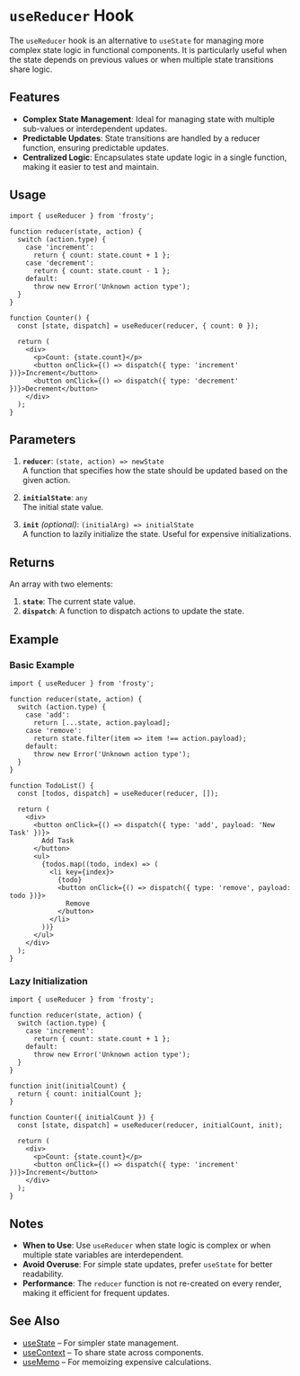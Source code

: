 # `useReducer` Hook

The `useReducer` hook is an alternative to `useState` for managing more complex state logic in functional components. It is particularly useful when the state depends on previous values or when multiple state transitions share logic.

## Features

- **Complex State Management**: Ideal for managing state with multiple sub-values or interdependent updates.
- **Predictable Updates**: State transitions are handled by a reducer function, ensuring predictable updates.
- **Centralized Logic**: Encapsulates state update logic in a single function, making it easier to test and maintain.

## Usage

```tsx
import { useReducer } from 'frosty';

function reducer(state, action) {
  switch (action.type) {
    case 'increment':
      return { count: state.count + 1 };
    case 'decrement':
      return { count: state.count - 1 };
    default:
      throw new Error('Unknown action type');
  }
}

function Counter() {
  const [state, dispatch] = useReducer(reducer, { count: 0 });

  return (
    <div>
      <p>Count: {state.count}</p>
      <button onClick={() => dispatch({ type: 'increment' })}>Increment</button>
      <button onClick={() => dispatch({ type: 'decrement' })}>Decrement</button>
    </div>
  );
}
```

## Parameters

1. **`reducer`**: `(state, action) => newState`  
   A function that specifies how the state should be updated based on the given action.

2. **`initialState`**: `any`  
   The initial state value.

3. **`init`** _(optional)_: `(initialArg) => initialState`  
   A function to lazily initialize the state. Useful for expensive initializations.

## Returns

An array with two elements:

1. **`state`**: The current state value.
2. **`dispatch`**: A function to dispatch actions to update the state.

## Example

### Basic Example

```tsx
import { useReducer } from 'frosty';

function reducer(state, action) {
  switch (action.type) {
    case 'add':
      return [...state, action.payload];
    case 'remove':
      return state.filter(item => item !== action.payload);
    default:
      throw new Error('Unknown action type');
  }
}

function TodoList() {
  const [todos, dispatch] = useReducer(reducer, []);

  return (
    <div>
      <button onClick={() => dispatch({ type: 'add', payload: 'New Task' })}>
        Add Task
      </button>
      <ul>
        {todos.map((todo, index) => (
          <li key={index}>
            {todo}
            <button onClick={() => dispatch({ type: 'remove', payload: todo })}>
              Remove
            </button>
          </li>
        ))}
      </ul>
    </div>
  );
}
```

### Lazy Initialization

```tsx
import { useReducer } from 'frosty';

function reducer(state, action) {
  switch (action.type) {
    case 'increment':
      return { count: state.count + 1 };
    default:
      throw new Error('Unknown action type');
  }
}

function init(initialCount) {
  return { count: initialCount };
}

function Counter({ initialCount }) {
  const [state, dispatch] = useReducer(reducer, initialCount, init);

  return (
    <div>
      <p>Count: {state.count}</p>
      <button onClick={() => dispatch({ type: 'increment' })}>Increment</button>
    </div>
  );
}
```

## Notes

- **When to Use**: Use `useReducer` when state logic is complex or when multiple state variables are interdependent.
- **Avoid Overuse**: For simple state updates, prefer `useState` for better readability.
- **Performance**: The `reducer` function is not re-created on every render, making it efficient for frequent updates.

## See Also

- [useState](./useState.md) – For simpler state management.
- [useContext](./useContext.md) – To share state across components.
- [useMemo](./useMemo.md) – For memoizing expensive calculations.